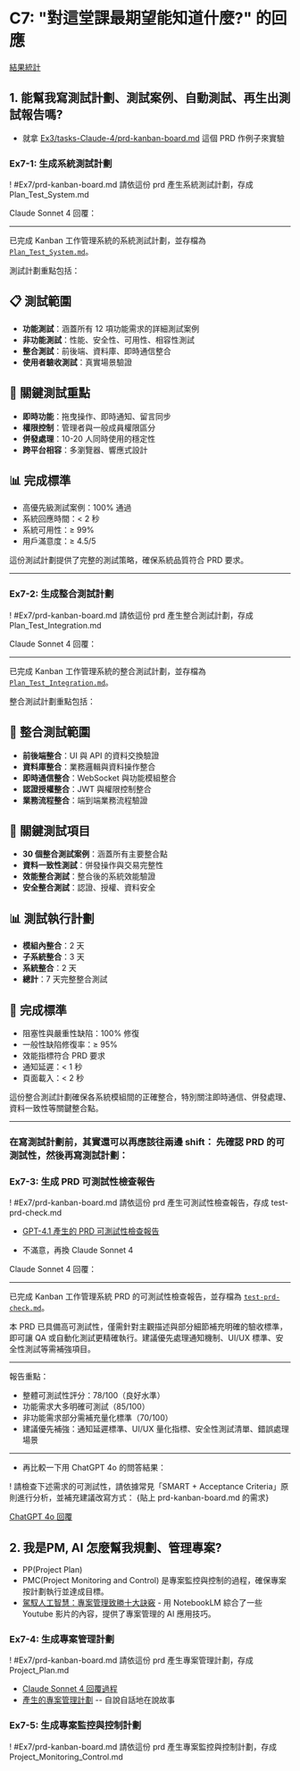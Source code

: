 # C7: "對這堂課最期望能知道什麼?" 的回應

[結果統計](https://wall.sli.do/event/2vi8reg8mayKLt5G93pKGK?section=51d6e4b6-54cb-47b9-8cb0-458c992eef6c)

## 1. 能幫我寫測試計劃、測試案例、自動測試、再生出測試報告嗎?

* 就拿 [Ex3/tasks-Claude-4/prd-kanban-board.md](Ex3/tasks-Claude-4/prd-kanban-board.md) 這個 PRD 作例子來實驗

### Ex7-1: 生成系統測試計劃

! #Ex7/prd-kanban-board.md 請依這份 prd 產生系統測試計劃，存成 Plan_Test_System.md

Claude Sonnet 4 回覆：

---
已完成 Kanban 工作管理系統的系統測試計劃，並存檔為 [`Plan_Test_System.md`](Ex3/tasks-Claude-4/Plan_Test_System.md)。

測試計劃重點包括：

## 📋 **測試範圍**
- **功能測試**：涵蓋所有 12 項功能需求的詳細測試案例
- **非功能測試**：性能、安全性、可用性、相容性測試
- **整合測試**：前後端、資料庫、即時通信整合
- **使用者驗收測試**：真實場景驗證

## 🎯 **關鍵測試重點**
- **即時功能**：拖曳操作、即時通知、留言同步
- **權限控制**：管理者與一般成員權限區分
- **併發處理**：10-20 人同時使用的穩定性
- **跨平台相容**：多瀏覽器、響應式設計

## 📊 **完成標準**
- 高優先級測試案例：100% 通過
- 系統回應時間：< 2 秒
- 系統可用性：≥ 99%
- 用戶滿意度：≥ 4.5/5

這份測試計劃提供了完整的測試策略，確保系統品質符合 PRD 要求。

---

### Ex7-2: 生成整合測試計劃

! #Ex7/prd-kanban-board.md 請依這份 prd 產生整合測試計劃，存成 Plan_Test_Integration.md

Claude Sonnet 4 回覆：

---

已完成 Kanban 工作管理系統的整合測試計劃，並存檔為 [`Plan_Test_Integration.md`](Ex7/Plan_Test_Integration.md)。

整合測試計劃重點包括：

## 🔗 **整合測試範圍**
- **前後端整合**：UI 與 API 的資料交換驗證
- **資料庫整合**：業務邏輯與資料操作整合
- **即時通信整合**：WebSocket 與功能模組整合
- **認證授權整合**：JWT 與權限控制整合
- **業務流程整合**：端到端業務流程驗證

## 🧪 **關鍵測試項目**
- **30 個整合測試案例**：涵蓋所有主要整合點
- **資料一致性測試**：併發操作與交易完整性
- **效能整合測試**：整合後的系統效能驗證
- **安全整合測試**：認證、授權、資料安全

## 📊 **測試執行計劃**
- **模組內整合**：2 天
- **子系統整合**：3 天  
- **系統整合**：2 天
- **總計**：7 天完整整合測試

## 🎯 **完成標準**
- 阻塞性與嚴重性缺陷：100% 修復
- 一般性缺陷修復率：≥ 95%
- 效能指標符合 PRD 要求
- 通知延遲：< 1 秒
- 頁面載入：< 2 秒

這份整合測試計劃確保各系統模組間的正確整合，特別關注即時通信、併發處理、資料一致性等關鍵整合點。

---

### 在寫測試計劃前，其實還可以再應該往兩邊 shift： 先確認 PRD 的可測試性，然後再寫測試計劃：

### Ex7-3: 生成 PRD 可測試性檢查報告

! #Ex7/prd-kanban-board.md 請依這份 prd 產生可測試性檢查報告，存成 test-prd-check.md

* [GPT-4.1 產生的 PRD 可測試性檢查報告](Ex7/test-prd-check-GPT-4.1.md)

* 不滿意，再換 Claude Sonnet 4 

Claude Sonnet 4 回覆：

---
已完成 Kanban 工作管理系統 PRD 的可測試性檢查報告，並存檔為 [`test-prd-check.md`](Ex7/test-prd-check.md)。

本 PRD 已具備高可測試性，僅需針對主觀描述與部分細節補充明確的驗收標準，即可讓 QA 或自動化測試更精確執行。建議優先處理通知機制、UI/UX 標準、安全性測試等需補強項目。

---
報告重點：

* 整體可測試性評分：78/100（良好水準）
* 功能需求大多明確可測試（85/100）
* 非功能需求部分需補充量化標準（70/100）
* 建議優先補強：通知延遲標準、UI/UX 量化指標、安全性測試清單、錯誤處理場景

---

* 再比較一下用 ChatGPT 4o 的問答結果：

! 請檢查下述需求的可測試性，請依據常見「SMART + Acceptance Criteria」原則進行分析，並補充建議改寫方式： {貼上 prd-kanban-board.md 的需求}

[ChatGPT 4o 回覆](Ex7/test-prd-check-ChatGPT-4o.md)

## 2. 我是PM, AI 怎麼幫我規劃、管理專案?

* PP(Project Plan) 
* PMC(Project Monitoring and Control) 是專案監控與控制的過程，確保專案按計劃執行並達成目標。
* [駕馭人工智慧：專案管理致勝十大訣竅](https://notebooklm.google.com/notebook/29f91a5c-5da4-4cfd-b04c-4ccb4f87e573) - 用 NotebookLM 綜合了一些 Youtube 影片的內容，提供了專案管理的 AI 應用技巧。


### Ex7-4: 生成專案管理計劃
! #Ex7/prd-kanban-board.md 請依這份 prd 產生專案管理計劃，存成 Project_Plan.md

* [Claude Sonnet 4 回覆過程](PPgen_Claude_process.md)
* [產生的專案管理計劃](Ex7/Project_Plan.md) -- 自說自話地在說故事

### Ex7-5: 生成專案監控與控制計劃
! #Ex7/prd-kanban-board.md 請依這份 prd 產生專案監控與控制計劃，存成 Project_Monitoring_Control.md








